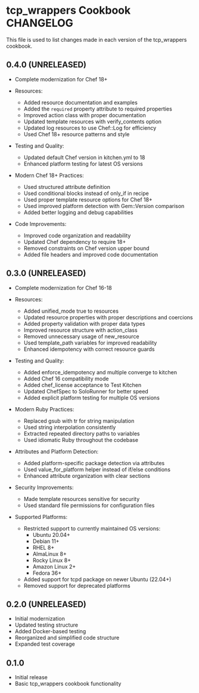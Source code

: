 # tcp_wrappers Cookbook CHANGELOG

This file is used to list changes made in each version of the tcp_wrappers cookbook.

## 0.4.0 (UNRELEASED)

- Complete modernization for Chef 18+
- Resources:
  - Added resource documentation and examples
  - Added the `required` property attribute to required properties
  - Improved action class with proper documentation
  - Updated template resources with verify_contents option
  - Updated log resources to use Chef::Log for efficiency
  - Used Chef 18+ resource patterns and style
  
- Testing and Quality:
  - Updated default Chef version in kitchen.yml to 18
  - Enhanced platform testing for latest OS versions
  
- Modern Chef 18+ Practices:
  - Used structured attribute definition
  - Used conditional blocks instead of only_if in recipe
  - Used proper template resource options for Chef 18+
  - Used improved platform detection with Gem::Version comparison
  - Added better logging and debug capabilities
  
- Code Improvements:
  - Improved code organization and readability
  - Updated Chef dependency to require 18+
  - Removed constraints on Chef version upper bound
  - Added file headers and improved code documentation

## 0.3.0 (UNRELEASED)

- Complete modernization for Chef 16-18
- Resources:
  - Added unified_mode true to resources
  - Updated resource properties with proper descriptions and coercions
  - Added property validation with proper data types
  - Improved resource structure with action_class
  - Removed unnecessary usage of new_resource
  - Used template_path variables for improved readability
  - Enhanced idempotency with correct resource guards
  
- Testing and Quality:
  - Added enforce_idempotency and multiple converge to kitchen
  - Added Chef 16 compatibility mode
  - Added chef_license acceptance to Test Kitchen
  - Updated ChefSpec to SoloRunner for better speed
  - Added explicit platform testing for multiple OS versions
  
- Modern Ruby Practices:
  - Replaced gsub with tr for string manipulation
  - Used string interpolation consistently
  - Extracted repeated directory paths to variables
  - Used idiomatic Ruby throughout the codebase
  
- Attributes and Platform Detection:
  - Added platform-specific package detection via attributes
  - Used value_for_platform helper instead of if/else conditions
  - Enhanced attribute organization with clear sections
  
- Security Improvements:
  - Made template resources sensitive for security
  - Used standard file permissions for configuration files
  
- Supported Platforms:
  - Restricted support to currently maintained OS versions:
    - Ubuntu 20.04+
    - Debian 11+
    - RHEL 8+
    - AlmaLinux 8+
    - Rocky Linux 8+
    - Amazon Linux 2+
    - Fedora 36+
  - Added support for tcpd package on newer Ubuntu (22.04+)
  - Removed support for deprecated platforms

## 0.2.0 (UNRELEASED)

- Initial modernization
- Updated testing structure
- Added Docker-based testing
- Reorganized and simplified code structure
- Expanded test coverage

## 0.1.0

- Initial release
- Basic tcp_wrappers cookbook functionality